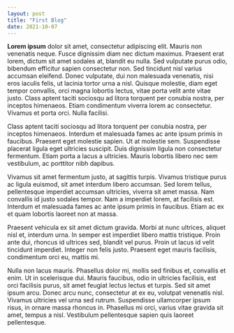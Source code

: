 ```yaml
---
layout: post
title: "First Blog"
date: 2021-10-07
---
```


**Lorem ipsum** dolor sit amet, consectetur adipiscing elit. Mauris non venenatis neque. Fusce dignissim diam nec dictum maximus. Praesent erat lorem, dictum sit amet sodales at, blandit eu nulla. Sed vulputate purus odio, bibendum efficitur sapien consectetur non. Sed tincidunt nisl varius accumsan eleifend. Donec vulputate, dui non malesuada venenatis, nisi eros iaculis felis, ut lacinia tortor urna a nisl. Quisque molestie, diam eget tempor convallis, orci magna lobortis lectus, vitae porta velit ante vitae justo. Class aptent taciti sociosqu ad litora torquent per conubia nostra, per inceptos himenaeos. Etiam condimentum viverra lorem ac consectetur. Vivamus et porta orci. Nulla facilisi.

Class aptent taciti sociosqu ad litora torquent per conubia nostra, per inceptos himenaeos. Interdum et malesuada fames ac ante ipsum primis in faucibus. Praesent eget molestie sapien. Ut at molestie sem. Suspendisse placerat ligula eget ultricies suscipit. Duis dignissim ligula non consectetur fermentum. Etiam porta a lacus a ultricies. Mauris lobortis libero nec sem vestibulum, ac porttitor nibh dapibus.

Vivamus sit amet fermentum justo, at sagittis turpis. Vivamus tristique purus ac ligula euismod, sit amet interdum libero accumsan. Sed lorem tellus, pellentesque imperdiet accumsan ultricies, viverra sit amet massa. Nam convallis id justo sodales tempor. Nam a imperdiet lorem, at facilisis est. Interdum et malesuada fames ac ante ipsum primis in faucibus. Etiam ac ex et quam lobortis laoreet non at massa.

Praesent vehicula ex sit amet dictum gravida. Morbi at nunc ultrices, aliquet nisl et, interdum urna. In semper est imperdiet libero mattis tristique. Proin ante dui, rhoncus id ultrices sed, blandit vel purus. Proin ut lacus id velit tincidunt imperdiet. Integer non felis justo. Praesent eget mauris facilisis, condimentum orci eu, mattis mi.

Nulla non lacus mauris. Phasellus dolor mi, mollis sed finibus et, convallis et enim. Ut in scelerisque dui. Mauris faucibus, odio in ultricies facilisis, est orci facilisis purus, sit amet feugiat lectus lectus et turpis. Sed sit amet ipsum arcu. Donec arcu nunc, consectetur at ex eu, volutpat venenatis nisl. Vivamus ultricies vel urna sed rutrum. Suspendisse ullamcorper ipsum risus, in ornare massa rhoncus in. Phasellus mi orci, varius vitae gravida sit amet, tempus a nisl. Vestibulum pellentesque sapien quis laoreet pellentesque.


